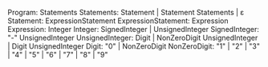 Program: Statements
Statements: Statement | Statement Statements | ε
Statement: ExpressionStatement
ExpressionStatement: Expression
Expression: Integer
Integer: SignedInteger | UnsignedInteger
SignedInteger: "-" UnsignedInteger
UnsignedInteger: Digit | NonZeroDigit UnsignedInteger | Digit UnsignedInteger
Digit: "0" | NonZeroDigit
NonZeroDigit: "1" | "2" | "3" | "4" | "5" | "6" | "7" | "8" | "9"
